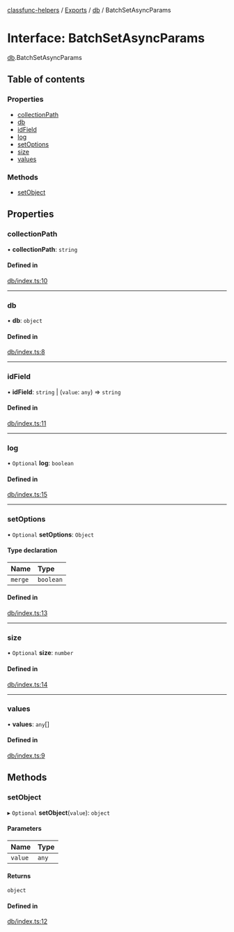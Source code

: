 [classfunc-helpers](../README.md) / [Exports](../modules.md) / [db](../modules/db.md) / BatchSetAsyncParams

# Interface: BatchSetAsyncParams

[db](../modules/db.md).BatchSetAsyncParams

## Table of contents

### Properties

- [collectionPath](db.BatchSetAsyncParams.md#collectionpath)
- [db](db.BatchSetAsyncParams.md#db)
- [idField](db.BatchSetAsyncParams.md#idfield)
- [log](db.BatchSetAsyncParams.md#log)
- [setOptions](db.BatchSetAsyncParams.md#setoptions)
- [size](db.BatchSetAsyncParams.md#size)
- [values](db.BatchSetAsyncParams.md#values)

### Methods

- [setObject](db.BatchSetAsyncParams.md#setobject)

## Properties

### collectionPath

• **collectionPath**: `string`

#### Defined in

[db/index.ts:10](https://github.com/ClassFunc/classfunc-helpers/blob/7b1fcc9/db/index.ts#L10)

___

### db

• **db**: `object`

#### Defined in

[db/index.ts:8](https://github.com/ClassFunc/classfunc-helpers/blob/7b1fcc9/db/index.ts#L8)

___

### idField

• **idField**: `string` \| (`value`: `any`) => `string`

#### Defined in

[db/index.ts:11](https://github.com/ClassFunc/classfunc-helpers/blob/7b1fcc9/db/index.ts#L11)

___

### log

• `Optional` **log**: `boolean`

#### Defined in

[db/index.ts:15](https://github.com/ClassFunc/classfunc-helpers/blob/7b1fcc9/db/index.ts#L15)

___

### setOptions

• `Optional` **setOptions**: `Object`

#### Type declaration

| Name | Type |
| :------ | :------ |
| `merge` | `boolean` |

#### Defined in

[db/index.ts:13](https://github.com/ClassFunc/classfunc-helpers/blob/7b1fcc9/db/index.ts#L13)

___

### size

• `Optional` **size**: `number`

#### Defined in

[db/index.ts:14](https://github.com/ClassFunc/classfunc-helpers/blob/7b1fcc9/db/index.ts#L14)

___

### values

• **values**: `any`[]

#### Defined in

[db/index.ts:9](https://github.com/ClassFunc/classfunc-helpers/blob/7b1fcc9/db/index.ts#L9)

## Methods

### setObject

▸ `Optional` **setObject**(`value`): `object`

#### Parameters

| Name | Type |
| :------ | :------ |
| `value` | `any` |

#### Returns

`object`

#### Defined in

[db/index.ts:12](https://github.com/ClassFunc/classfunc-helpers/blob/7b1fcc9/db/index.ts#L12)
